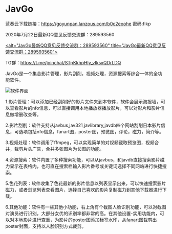 # JavGo
蓝奏云下载链接：https://goyunpan.lanzous.com/b0c2eoohe 密码:fikp

2020年7月22日最新QQ意见反馈交流群：289593560

<a target="_blank" href="//shang.qq.com/wpa/qunwpa?idkey=7a3b4c9529aac12c3da11d17aa4ab22b809786f764761972391a43aa273f73d8&source_id=1_40001"><alt="JavGo最新QQ意见反馈交流群：289593560" title="JavGo最新QQ意见反馈交流群：289593560"></a>


TG群：https://t.me/joinchat/STpKkhpHIy_vIksxQDrLDQ

 JavGo是一个集合影片管理，影片刮削，视频处理，资源搜索等综合一体的全功能软件。
 
 ![软件界面](https://www.louimg.com/u/20200703/12160772.jpg)
 
1.影片管理：可以添加已经刮削好的影片文件夹到本软件，软件会展示海报墙，可以查看影片的nfo信息，可以直接调用本地播放器播放影片，可以对影片和影片信息做增删改查等。

2.影片刮削：软件支持从javbus,jav321,javlibrary,javdb四个网站刮削日本影片信息，可选项包括nfo信息，fanart图，poster图，预览图，评论，磁力，简介等。

3.视频处理：软件调用了ffmpeg，可以实现简单的对视频截取预览图，视频合并，裁剪片头广告，合并多张图片为长图的功能。

4.资源搜索：软件内置了多种搜索功能，可以从javbus，和javdb直接搜索影片磁力显示在表格内，也可直在搜索栏输入影片番号或关键词选择不同网站进行快捷搜索。

5.色花列表：软件收集了色花最新的影片信息以列表显示出来，可以快速搜索影片磁力，或者浏览列表查看图片，选择自己喜欢的影片复制磁力到其他下载器进行下载。

6.其他功能：软件有一些其他小功能，右上角有个截图人脸识别功能，可以对截图对演员进行识别，大部分女优的识别率都非常的高。在其他设置-实用功能内，可以对本地影片进行查重，为影片的poster图添加标签水印，从fanart图裁剪出poster封面，支持以人脸识别方式裁剪。
